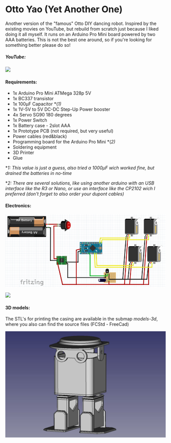 # Otto Yao (Yet Another One)

Another version of the "famous" Otto DIY dancing robot. Inspired by the existing movies on YouTube, but rebuild from scratch just because I liked doing it all myself. It runs on an Arduino Pro Mini board powered by two AAA batteries. 
This is not the best one around, so if you're looking for something better please do so!

##### YouTube:
[![](https://img.youtube.com/vi/wPCTv5LqKns/0.jpg)](https://www.youtube.com/watch?v=wPCTv5LqKns)

#### Requirements:
* 1x Arduino Pro Mini ATMega 328p 5V
* 1x BC337 transistor
* 1x 100µF Capacitor *(*1)*
* 1x 1V-5V to 5V DC-DC Step-Up Power booster
* 4x Servo SG90 180 degrees
* 1x Power Switch
* 1x Battery case - 2slot AAA
* 1x Prototype PCB (not required, but very useful)
* Power cables (red&black)
* Programming board for the Arduino Pro Mini *(*2)*
* Soldering equipment
* 3D Printer
* Glue

**1: This value is just a guess, also tried a 1000µF wich worked fine, but drained the batteries in no-time*

**2: There are several solutions, like using another arduino with an USB interface like the R3 or Nano, or use an interface like the CP2102 wich I preferred (don't forget to also order your dupont cables)*

#### Electronics:
![](./images/OY-Layout.png)

![](./images/OY-In1.png)

#### 3D models:
The STL's for printing the casing are available in the submap *models-3d*, where you also can find the source files (FCStd - FreeCad)

![](./images/OY-Model.JPG)
